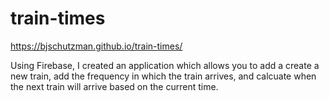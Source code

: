 # train-times
https://bjschutzman.github.io/train-times/

Using Firebase, I created an application which allows you to add a create a new train, add the frequency in which the train arrives, and calcuate when the next train will arrive based on the current time.
